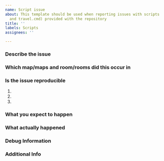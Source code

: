 ```yaml
---
name: Script issue
about: This template should be used when reporting issues with scripts (mostly automapper.cmd
  and travel.cmd) provided with the repository
title: ''
labels: Scripts
assignees: ''

---
```


<!--- This is a generic template and may include requests for things that -->
<!--- aren't relevant or may not request things that are relevant. -->
<!--- Try to follow the guidelines if possible. -->

### Describe the issue
<!--- Please provide a detailed description of the issue -->

### Which map/maps and room/rooms did this occur in
<!--- Always include which zoneid and roomids this occurred in-->

### Is the issue reproducible
<!--- If the issue can be reproduced, what do you do to reproduce it -->
<!--- If you cannot reproduce, please give as much detail as to what you think caused it -->
1. 
2. 
3. 

### What you expect to happen
<!--- Fill in as much detail as to what you expected to happen -->

### What actually happened
<!--- Fill in as much detail as to what actually happened -->

### Debug Information
<!--- If the issue is reproducible, please  add the line "debug 10" to the script.-->
<!--- If possible, this line should be added near where the error occurs -->
<!--- If not possible, or you aren't sure where it occurs, you can always add it as the first line  -->

### Additional Info
<!--- Feel free to include any other info you think is pertinent -->
